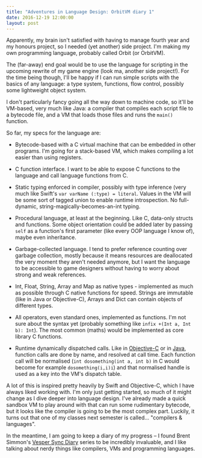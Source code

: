 ```yaml
---
title: "Adventures in Language Design: OrbitVM diary 1"
date: 2016-12-19 12:00:00
layout: post
---
```


Apparently, my brain isn't satisfied with having to manage fourth year and my
honours project, so I needed (yet another) side project. I'm making my own
programming language, probably called Orbit (or OrbitVM).

The (far-away) end goal would be to use the language for scripting in the
upcoming rewrite of my game engine (look ma, another side project!). For the
time being though, I'll be happy if I can run simple scripts with the basics of
any language: a type system, functions, flow control, possibly some lightweight
object system.

I don't particularly fancy going all the way down to machine code, so it'll be
VM-based, very much like Java: a compiler that compiles each script file to a
bytecode file, and a VM that loads those files and runs the `main()` function.

So far, my specs for the language are:

 * Bytecode-based with a C virtual machine that can be embedded in other
   programs. I'm going for a stack-based VM, which makes compiling a lot easier
   than using registers.

 * C function interface. I want to be able to expose C functions to the language
   and call language functions from C.

 * Static typing enforced in compiler, possibly with type inference (very much
   like Swift's `var varName (:type) = literal`. Values in the VM will be some
   sort of tagged union to enable runtime introspection. No full-dynamic,
   string-magically-becomes-an-int typing.

 * Procedural language, at least at the beginning. Like C, data-only structs and
   functions. Some object orientation could be added later by passing `self` as
   a function's first parameter (like every OOP language I know of), maybe even
   inheritance.

 * Garbage-collected language. I tend to prefer reference counting over garbage
   collection, mostly because it means resources are deallocated the very moment
   they aren't needed anymore, but I want the language to be accessible to game
   designers without having to worry about strong and weak references.

 * Int, Float, String, Array and Map as native types - implemented as much as
   possible through C native functions for speed. Strings are immutable (like in
   Java or Objective-C), Arrays and Dict can contain objects of different types.

 * All operators, even standard ones, implemented as functions. I'm not sure
   about the syntax yet (probably something like `infix +(Int a, Int b): Int`).
   The most common (maths) would be implemented as core library C functions.

 * Runtime dynamically dispatched calls. Like in [Objective-C][1] or in
   [Java][2], function calls are done by name, and resolved at call time. Each
   function call will be normalised (`int dosomething(int a, int b)` in C would
   become for example `dosomething(i,i)i`) and that normalised handle is used as a
   key into the VM's dispatch table.

A lot of this is inspired pretty heavily by Swift and Objective-C, which I have
always liked working with. I'm only just getting started, so much of it might
change as I dive deeper into language design. I've already made a quick sandbox
VM to play around with that can run some rudimentary bytecode, but it looks like
the compiler is going to be the most complex part. Luckily, it turns out that one
of my classes next semester is called... "compilers & languages".

In the meantime, I am going to keep a diary of my progress – I found
Brent Simmon's [Vesper Sync Diary][3] series to be incredibly invaluable, and I
like talking about nerdy things like compilers, VMs and programming languages.

 [1]: https://www.mikeash.com/pyblog/friday-qa-2012-11-16-lets-build-objc_msgsend.html
 [2]: https://docs.oracle.com/javase/specs/jvms/se7/html/jvms-6.html#jvms-6.5.invokedynamic
 [3]: http://inessential.com/vespersyncdiary

